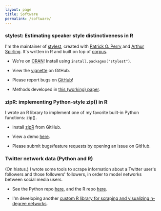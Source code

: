```yaml
---
layout: page
title: Software
permalink: /software/
---
```


### stylest: Estimating speaker style distinctiveness in R

I'm the maintainer of <a href="https://cran.r-project.org/web/packages/stylest">stylest</a>, created with <a href="https://github.com/patperry">Patrick O. Perry</a> and <a href="https://github.com/ArthurSpirling/">Arthur Spirling</a>. It's written in R and built on top of <a href="https://cran.r-project.org/web/packages/corpus/index.html">corpus</a>.

* We're on <a href="https://cran.r-project.org/web/packages/stylest">CRAN</a>! Install using `install.packages("stylest")`.

* View the <a href="https://github.com/leslie-huang/stylest/blob/master/vignettes/stylest-vignette.md">vignette</a> on GitHub.

* Please report bugs on <a href="https://github.com/leslie-huang/stylest/issues">GitHub</a>!

* Methods developed in <a href="https://papers.ssrn.com/sol3/papers.cfm?abstract_id=3235506">this (working) paper</a>.

### zipR: implementing Python-style zip() in R

I wrote an R library to implement one of my favorite built-in Python functions: zip().

* Install <a href="https://github.com/leslie-huang/zipR">zipR</a> from GitHub.

* View a demo <a href="https://leslie-huang.github.io/zipr/zipr_demo.html">here</a>.

* Please submit bugs/feature requests by opening an issue on GitHub.

### Twitter network data (Python and R)

(On hiatus.) I wrote some tools to scrape information about a Twitter user's followers and those followers' followers, in order to model networks between social media users.

* See the Python repo <a href="https://github.com/leslie-huang/twitter-ssscraper">here</a>, and the R repo <a href="https://github.com/leslie-huang/twitter-scrapeR">here</a>.

* I'm developing another <a href="https://github.com/leslie-huang/twitterNetworkGraphR">custom R library for scraping and visualizing n-degree networks</a>.
